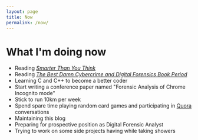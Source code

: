 ```yaml
---
layout: page
title: Now
permalink: /now/
---
```


# What I'm doing now

*	Reading <a href="http://smarterthanyouthink.net/book/">*Smarter Than You Think*</a>
*	Reading <a href="http://www.sciencedirect.com/science/book/9781597492287">*The Best Damn Cybercrime and Digital Forensics Book Period*</a>
*	Learning C and C++ to become a better coder
*	Start writing a conference paper named "Forensic Analysis of Chrome Incognito mode"
*	Stick to run 10km per week
*	Spend spare time playing random card games and participating in <a href="quora.com">Quora</a> conversations
*	Maintaining this blog 
*	Preparing for prospective position as Digital Forensic Analyst
*	Trying to work on some side projects having while taking showers


